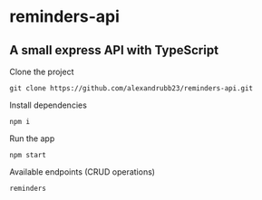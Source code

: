 # reminders-api

## A small express API with TypeScript

Clone the project
```
git clone https://github.com/alexandrubb23/reminders-api.git
```

Install dependencies
```
npm i
```

Run the app
```
npm start
```

Available endpoints (CRUD operations)
```
reminders
```
